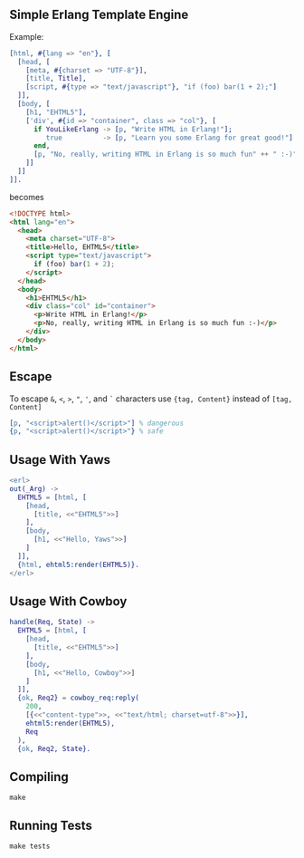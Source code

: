 ## Simple Erlang Template Engine

Example:

```erlang
[html, #{lang => "en"}, [
  [head, [
    [meta, #{charset => "UTF-8"}],
    [title, Title],
    [script, #{type => "text/javascript"}, "if (foo) bar(1 + 2);"]
  ]],
  [body, [
    [h1, "EHTML5"],
    ['div', #{id => "container", class => "col"}, [
      if YouLikeErlang -> [p, "Write HTML in Erlang!"];
         true          -> [p, "Learn you some Erlang for great good!"]
      end,
      [p, "No, really, writing HTML in Erlang is so much fun" ++ " :-)"]
    ]]
  ]]
]].
```

becomes

```html
<!DOCTYPE html>
<html lang="en">
  <head>
    <meta charset="UTF-8">
    <title>Hello, EHTML5</title>
    <script type="text/javascript">
      if (foo) bar(1 + 2);
    </script>
  </head>
  <body>
    <h1>EHTML5</h1>
    <div class="col" id="container">
      <p>Write HTML in Erlang!</p>
      <p>No, really, writing HTML in Erlang is so much fun :-)</p>
    </div>
  </body>
</html>
```

## Escape
To escape `&`, `<`, `>`, `"`, `'`, and `` ` `` characters use `{tag, Content}` instead of `[tag, Content]`
```erlang
[p, "<script>alert()</script>"] % dangerous
{p, "<script>alert()</script>"} % safe
```

## Usage With Yaws
```erlang
<erl>
out(_Arg) ->
  EHTML5 = [html, [
    [head,
      [title, <<"EHTML5">>]
    ],
    [body,
      [h1, <<"Hello, Yaws">>]
    ]
  ]],
  {html, ehtml5:render(EHTML5)}.
</erl>
```

## Usage With Cowboy
```erlang
handle(Req, State) ->
  EHTML5 = [html, [
    [head,
      [title, <<"EHTML5">>]
    ],
    [body,
      [h1, <<"Hello, Cowboy">>]
    ]
  ]],
  {ok, Req2} = cowboy_req:reply(
    200,
    [{<<"content-type">>, <<"text/html; charset=utf-8">>}],
    ehtml5:render(EHTML5),
    Req
  ),
  {ok, Req2, State}.
```

## Compiling
```
make
```

## Running Tests
```
make tests
```
